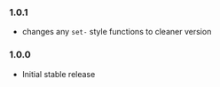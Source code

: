 ### 1.0.1

* changes any `set-` style functions to cleaner version

### 1.0.0

* Initial stable release
